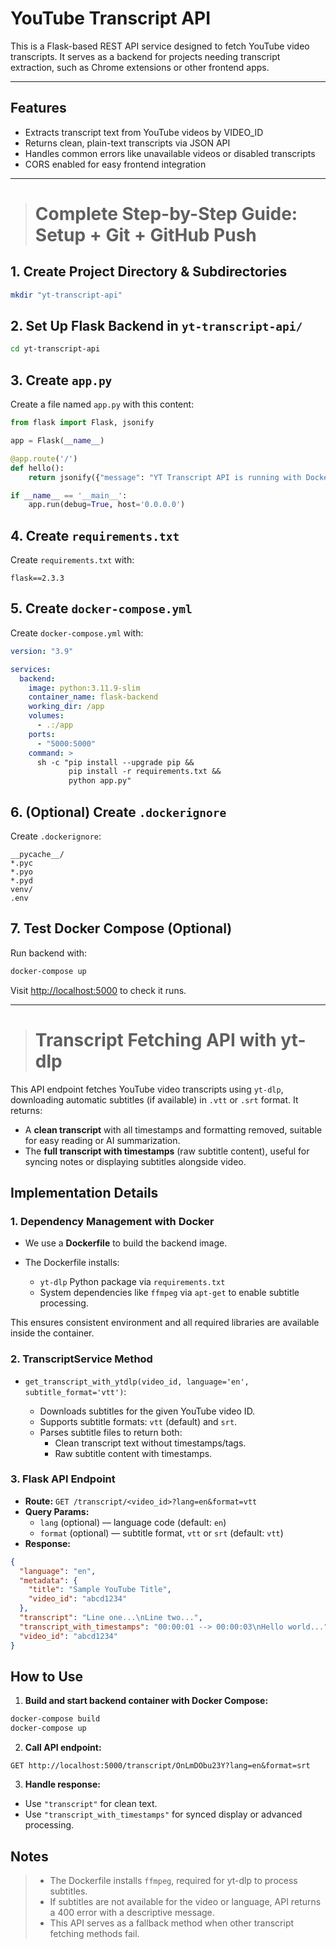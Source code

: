 # YouTube Transcript API

This is a Flask-based REST API service designed to fetch YouTube video transcripts. It serves as a backend for projects needing transcript extraction, such as Chrome extensions or other frontend apps.

---

## Features

- Extracts transcript text from YouTube videos by VIDEO_ID
- Returns clean, plain-text transcripts via JSON API
- Handles common errors like unavailable videos or disabled transcripts
- CORS enabled for easy frontend integration

---
> # Complete Step-by-Step Guide: Setup + Git + GitHub Push

## 1. Create Project Directory & Subdirectories

```bash
mkdir "yt-transcript-api"
```


## 2. Set Up Flask Backend in `yt-transcript-api/`

```bash
cd yt-transcript-api
```

## 3. Create `app.py`

Create a file named `app.py` with this content:

```python
from flask import Flask, jsonify

app = Flask(__name__)

@app.route('/')
def hello():
    return jsonify({"message": "YT Transcript API is running with Docker Compose!"})

if __name__ == '__main__':
    app.run(debug=True, host='0.0.0.0')
```

## 4. Create `requirements.txt`

Create `requirements.txt` with:

```
flask==2.3.3
```

## 5. Create `docker-compose.yml`

Create `docker-compose.yml` with:

```yaml
version: "3.9"

services:
  backend:
    image: python:3.11.9-slim
    container_name: flask-backend
    working_dir: /app
    volumes:
      - .:/app
    ports:
      - "5000:5000"
    command: >
      sh -c "pip install --upgrade pip &&
             pip install -r requirements.txt &&
             python app.py"
```

## 6. (Optional) Create `.dockerignore`

Create `.dockerignore`:

```
__pycache__/
*.pyc
*.pyo
*.pyd
venv/
.env
```

## 7. Test Docker Compose (Optional)

Run backend with:

```bash
docker-compose up
```

Visit [http://localhost:5000](http://localhost:5000) to check it runs.

---
> # Transcript Fetching API with yt-dlp

This API endpoint fetches YouTube video transcripts using `yt-dlp`, downloading automatic subtitles (if available) in `.vtt` or `.srt` format. It returns:

* A **clean transcript** with all timestamps and formatting removed, suitable for easy reading or AI summarization.
* The **full transcript with timestamps** (raw subtitle content), useful for syncing notes or displaying subtitles alongside video.

## Implementation Details

### 1. Dependency Management with Docker

* We use a **Dockerfile** to build the backend image.
* The Dockerfile installs:

  * `yt-dlp` Python package via `requirements.txt`
  * System dependencies like `ffmpeg` via `apt-get` to enable subtitle processing.

This ensures consistent environment and all required libraries are available inside the container.

### 2. TranscriptService Method

* `get_transcript_with_ytdlp(video_id, language='en', subtitle_format='vtt')`:

  * Downloads subtitles for the given YouTube video ID.
  * Supports subtitle formats: `vtt` (default) and `srt`.
  * Parses subtitle files to return both:
    * Clean transcript text without timestamps/tags.
    * Raw subtitle content with timestamps.

### 3. Flask API Endpoint

* **Route:** `GET /transcript/<video_id>?lang=en&format=vtt`
* **Query Params:**
  * `lang` (optional) — language code (default: `en`)
  * `format` (optional) — subtitle format, `vtt` or `srt` (default: `vtt`)
* **Response:**

```json
{
  "language": "en",
  "metadata": {
    "title": "Sample YouTube Title",
    "video_id": "abcd1234"
  },
  "transcript": "Line one...\nLine two...",
  "transcript_with_timestamps": "00:00:01 --> 00:00:03\nHello world...",
  "video_id": "abcd1234"
}
```

## How to Use

1. **Build and start backend container with Docker Compose:**

```bash
docker-compose build
docker-compose up
```

2. **Call API endpoint:**

```http
GET http://localhost:5000/transcript/OnLmDObu23Y?lang=en&format=srt
```

3. **Handle response:**

* Use `"transcript"` for clean text.
* Use `"transcript_with_timestamps"` for synced display or advanced processing.

## Notes

> * The Dockerfile installs `ffmpeg`, required for yt-dlp to process subtitles.
> * If subtitles are not available for the video or language, API returns a 400 error with a descriptive message.
> * This API serves as a fallback method when other transcript fetching methods fail.